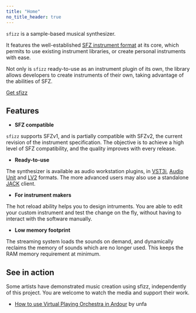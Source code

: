 ```yaml
---
title: "Home"
no_title_header: true
---
```

`sfizz` is a sample-based musical synthesizer.

It features the well-established [SFZ instrument format] at its core, which permits to use
existing instrument libraries, or create personal instruments with ease.

Not only is `sfizz` ready-to-use as an instrument plugin of its own, the library allows
developers to create instruments of their own, taking advantage of the abilities of SFZ.

<p>
  <a
    class="btn btn-success"
    role="button"
    href="downloads"
  ><i class="fa fa-download pr-2" aria-hidden="true"></i> Get sfizz</a></p>

## Features

- **SFZ compatible**

`sfizz` supports SFZv1, and is partially compatible with SFZv2, the current revision of the
instrument specification. The objective is to achieve a high level of SFZ compatibility,
and the quality improves with every release.

- **Ready-to-use**

The synthesizer is available as audio workstation plugins,
in [VST3i], [Audio Unit] and [LV2] formats.
The more advanced users may also use a standalone [JACK] client.

- **For instrument makers**

The hot reload ability helps you to design intruments. You are able to edit your custom
instrument and test the change on the fly, without having to interact with the software
manually.

- **Low memory footprint**

The streaming system loads the sounds on demand, and dynamically reclaims the memory of
sounds which are no longer used. This keeps the RAM memory requirement at minimum.

## See in action

Some artists have demonstrated music creation using sfizz, independently of this project.
You are welcome to watch the media and support their work.

- [How to use Virtual Playing Orchestra in Ardour] by unfa


[JACK]:                     https://jackaudio.org/
[LV2]:                      https://lv2plug.in/
[VST3i]:                    https://www.steinberg.net/en/company/technologies/vst3.html
[Audio Unit]:               https://support.apple.com/guide/logicpro/lgcp22a0dab0/mac
[SFZ instrument format]:    https://sfzformat.com/
[Download]:                 downloads
[How to use Virtual Playing Orchestra in Ardour]: https://www.youtube.com/watch?v=xvowEZqgflw
